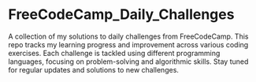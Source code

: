# FreeCodeCamp_Daily_Challenges
A collection of my solutions to daily challenges from FreeCodeCamp. This repo tracks my learning progress and improvement across various coding exercises. Each challenge is tackled using different programming languages, focusing on problem-solving and algorithmic skills. Stay tuned for regular updates and solutions to new challenges.
